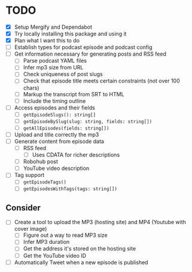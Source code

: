 TODO
====

- [x] Setup Mergify and Dependabot
- [x] Try locally installing this package and using it
- [x] Plan what I want this to do
- [ ] Establish types for podcast episode and podcast config
- [ ] Get information necessary for generating posts and RSS feed
  - [ ] Parse podcast YAML files
  - [ ] Infer mp3 size from URL
  - [ ] Check uniqueness of post slugs
  - [ ] Check that episode title meets certain constraints (not over 100 chars)
  - [ ] Markup the transcript from SRT to HTML
  - [ ] Include the timing outline
- [ ] Access episodes and their fields
  - [ ] `getEpisodeSlugs(): string[]`
  - [ ] `getEpisodeBySlug(slug: string, fields: string[])`
  - [ ] `getAllEpisodes(fields: string[])`
- [ ] Upload and title correctly the mp3
- [ ] Generate content from episode data
  - [ ] RSS feed
    - [ ] Uses CDATA for richer descriptions
  - [ ] Robohub post
  - [ ] YouTube video description
- [ ] Tag support
  - [ ] `getEpisodeTags()`
  - [ ] `getEpisodesWithTags(tags: string[])`

Consider
--------
- [ ] Create a tool to upload the MP3 (hosting site) and MP4 (Youtube with cover image)
  - [ ] Figure out a way to read MP3 size
  - [ ] Infer MP3 duration
  - [ ] Get the address it's stored on the hosting site
  - [ ] Get the YouTube video ID
- [ ] Automatically Tweet when a new episode is published
